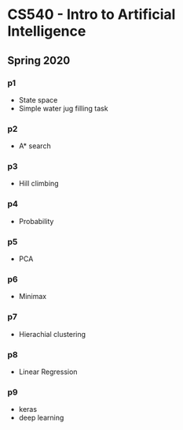 # CS540 - Intro to Artificial Intelligence
## Spring 2020 

### p1
- State space 
- Simple water jug filling task
### p2 
 - A* search
### p3
 - Hill climbing
### p4
 - Probability
### p5
 - PCA

### p6
 - Minimax

### p7
 - Hierachial clustering

### p8
 - Linear Regression

### p9
 - keras
 - deep learning